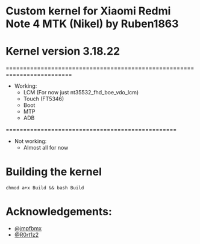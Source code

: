 # Custom kernel for Xiaomi Redmi Note 4 MTK (Nikel) by Ruben1863
# Kernel version 3.18.22

=========================================================================
* Working:
	* LCM (For now just nt35532_fhd_boe_vdo_lcm)
	* Touch (FT5346)
	* Boot
	* MTP
	* ADB

=================================================
* Not working:
	* Almost all for now

# Building the kernel
```
chmod a+x Build && bash Build
```

# Acknowledgements:
* [@jmpfbmx](https://github.com/jmpfbmx)
* [@R0rt1z2](https://github.com/R0rt1z2)
